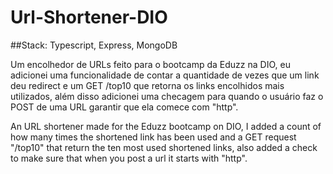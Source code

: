 # Url-Shortener-DIO
##Stack: Typescript, Express, MongoDB

Um encolhedor de URLs feito para o bootcamp da Eduzz na DIO, eu adicionei uma funcionalidade de contar a quantidade de vezes que um link deu redirect e um GET /top10 que retorna os links encolhidos mais utilizados, além disso adicionei uma checagem para quando o usuário faz o POST de uma URL garantir que ela comece com "http".

An URL shortener made for the Eduzz bootcamp on DIO, I added a count of how many times the shortened link has been used and a GET request "/top10" that return the ten most used shortened links, also added a check to make sure that when you post a url it starts with "http".
